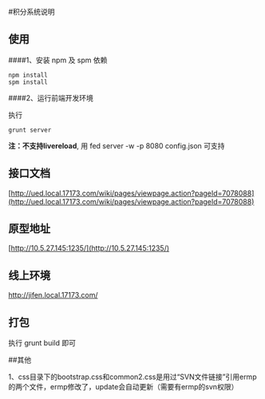 #积分系统说明

## 使用

####1、安装 npm 及 spm 依赖

	npm install
	spm install

####2、运行前端开发环境

执行

	grunt server

**注：不支持livereload**, 用 fed server -w -p 8080 config.json 可支持

## 接口文档

[http://ued.local.17173.com/wiki/pages/viewpage.action?pageId=7078088](http://ued.local.17173.com/wiki/pages/viewpage.action?pageId=7078088)

## 原型地址

[http://10.5.27.145:1235/](http://10.5.27.145:1235/)

## 线上环境

http://jifen.local.17173.com/

## 打包

执行 grunt build 即可

##其他

1、css目录下的bootstrap.css和common2.css是用过“SVN文件链接”引用ermp的两个文件，ermp修改了，update会自动更新（需要有ermp的svn权限）